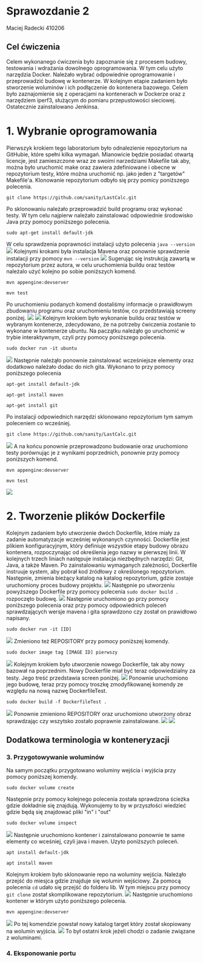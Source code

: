 # Sprawozdanie 2
Maciej Radecki 410206
## Cel ćwiczenia
Celem wykonanego ćwiczenia było zapoznanie się z procesem budowy, testowania i wdrażania dowolnego oprogramowania. W tym celu użyto narzędzia Docker. Należało wybrać odpowiednie oprogramowanie i przeprowadzić budowę w kontenerze. W kolejnym etapie zadaniem było stworzenie woluminów i ich podłączenie do kontenera bazowego. Celem było zaznajomienie się z operacjami na kontenerach w Dockerze oraz z narzędziem iperf3, służącym do pomiaru przepustowości sieciowej. Ostatecznie zainstalowano Jenkinsa.
# 1. Wybranie oprogramowania 
Pierwszyk krokiem tego laboratorium było odnalezienie repozytorium na GitHubie, które spełni kilka wymagań. Mianowicie będzie posiadać otwartą licencje, jest zamieszczone wraz ze swoimi narzedziami Makefile tak aby, można było uruchomić make oraz zawiera zdefiniowane i obecne w repozytorium testy, które można uruchomić np. jako jeden z "targetów" Makefile'a. Klonowanie repozytorium odbyło się przy pomicy poniższego polecenia.
```
git clone https://github.com/sanity/LastCalc.git
```
Po sklonowaniu należało przeprowadzić build programu oraz wykonać testy. W tym celu najpierw należało zainstalować odpowiednie środowisko Java przy pomocy poniższego polecenia.
```
sudo apt-get install default-jdk
```
W celu sprawdzenia poprawności instalacji użyto polecenia ```java --version```
![](../Screeny/2.2.1.1.png)
Kolejnymi krokami była instalacja Mavena oraz ponownie sprawdzenie instalacji przy pomocy ```mvn --version```
![](../Screeny/2.2.1.2.png)
Sugerując się instrukcją zawartą w repozytorium przez autora, w celu uruchomienia buildu oraz testów należalo użyć kolejno po sobie poniższych komend.
```
mvn appengine:devserver
```
```
mvn test
```
Po uruchomieniu podanych komend dostaliśmy informacje o prawidłowym zbudowaniu programu oraz uruchomieniu testów, co przedstawiają screeny poniżej.
![](../Screeny/2.2.1.3.png)
![](../Screeny/2.2.1.4.png)
Kolejnym krokiem było wykonanie buildu oraz testów w wybranym kontenerze, zdecydowano, że na potrzeby ćwiczenia zostanie to wykonane w kontenerze ubuntu. Na paczątku należąło go uruchomić w trybie interaktywnym, czyli przy pomocy poniższego polecenia.
```
sudo docker run -it ubuntu
```
![](../Screeny/2.2.1.5.png)
Następnie należąło ponownie zainstalować wcześniejsze elementy oraz dodatkowo należało dodac do nich gita. Wykonano to przy pomocy poniższego polecenia
```
apt-get install default-jdk
```
```
apt-get install maven
```
```
apt-get install git
```
Po instalacji odpowiednich narzędzi sklonowano repozytorium tym samym poleceniem co wcześniej.
```
git clone https://github.com/sanity/LastCalc.git
```
![](../Screeny/2.2.1.6.png)
A na końcu ponownie przeprowadzono budowanie oraz uruchomiono testy porównując je z wynikami poprzednich, ponownie przy pomocy poniższych komend.
```
mvn appengine:devserver
```
```
mvn test
```
![](../Screeny/2.2.1.7.png)
# 2. Tworzenie plików Dockerfile
Kolejnym zadaniem było utworzenie dwóch Dockerfile, które miały za zadanie automatyzacje wcześniej wykonanych czynności. Dockerfile jest plikiem konfiguracyjnym, który definiuje wszystkie etapy budowy obrazu kontenera, rozpoczynając od określenia jego nazwy w pierwszej linii. W kolejnych trzech liniach następuje instalacja niezbędnych narzędzi: Git, Java, a także Maven. Po zainstalowaniu wymaganych zależności, Dockerfile instruuje system, aby pobrał kod źródłowy z określonego repozytorium. Następnie, zmienia bieżący katalog na katalog repozytorium, gdzie zostaje uruchomiony proces budowy projektu.
![](../Screeny/2.2.2.1.png)
Następnie po utworzeniu powyższego Dockerfile przy pomocy polecenia ```sudo docker build .``` rozpoczęto budowę.
![](../Screeny/2.2.2.2.png)
Następnie uruchomiono go przy pomocy poniższego polecenia oraz przy pomocy odpowiednich poleceń sprawdzających wersje mavena i gita sprawdzono czy został on prawidłowo napisany.
```
sudo docker run -it [ID]
```
![](../Screeny/2.2.2.3.png)
Zmieniono też REPOSITORY przy pomocy poniższej komendy.
```
sudo docker image tag [IMAGE ID] pierwszy
```
![](../Screeny/2.2.2.4.png)
Kolejnym krokiem było utworzenie nowego Dockerfile, tak aby nowy bazował na poprzednim. Nowy Dockerfile miał być teraz odpowiedzialny za testy. Jego treść przedstawia screen poniżej.
![](../Screeny/2.2.2.5.png)
Ponownie uruchomiono jego budowę, teraz przy pomocy troszkę zmodyfikowanej komendy ze względu na nową nazwę DockerfileTest.
```
sudo docker build -f DockerfileTest .
```
![](../Screeny/2.2.2.6.png)
Ponownie zmieniono REPOSITORY oraz uruchomiono utworzony obraz sprawdzając czy wszytsko zostało poprawnie zainstalowane.
![](../Screeny/2.2.2.7.png)
![](../Screeny/2.2.2.8.png)
## Dodatkowa terminologia w konteneryzacji
### 3. Przygotowywanie woluminów
Na samym początku przygotowano woluminy wejścia i wyjścia przy pomocy poniższej komendy.
```
sudo docker volume create
```
Następnie przy pomocy kolejnego polecenia została sprawdzona ścieżka gdzie dokładnie się znajdują. Wykonujemy to by w przyszłości wiedzieć gdzie będą się znajdować pliki "in" i "out"
```
sudo docker volume inspect
```
![](../Screeny/2.2.3.1.png)
Następnie uruchomiono kontener i zainstalowano ponownie te same elementy co wceśniej, czyli java i maven. Uzyto poniższych poleceń.
```
apt install default-jdk
```
```
apt install maven
```
Kolejnym krokiem było sklonowanie repo na woluminy wejścia. Należąło przejść do miesjca gdzie znajduje się wolumin wejściowy. Za pomocą polecenia ```cd``` udało się przejść do folderu lib. W tym miejscu przy pomocy ```git clone``` został skomplikowane repozytorium. 
![](../Screeny/2.2.3.2.png)
Następnie uruchomiono kontener w którym użyto poniższego polecenia.
```
mvn appengine:devserver
```
![](../Screeny/2.2.3.3.png)
Po tej komendzie powstał nowy katalog target który został skopiowany na wolumin wyjścia.
![](../Screeny/2.2.3.4.png)
To był ostatni krok jeżeli chodzi o zadanie związane z woluminami.
### 4. Eksponowanie portu
